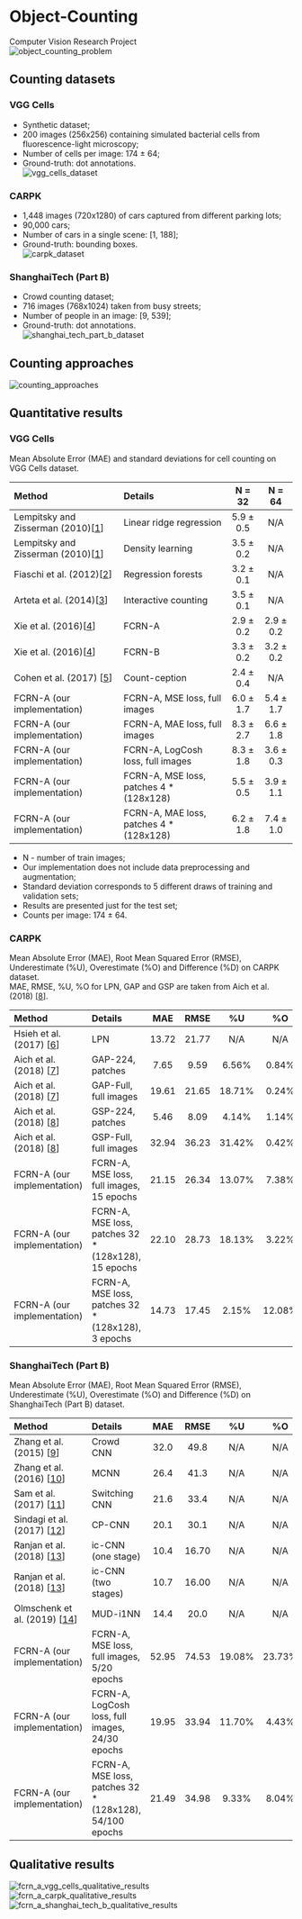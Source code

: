 # Object-Counting
Computer Vision Research Project  
![object_counting_problem](./images/object_counting_problem.png)

## Counting datasets
### VGG Cells
* Synthetic dataset;
* 200 images (256x256) containing simulated bacterial cells from fluorescence-light microscopy;
* Number of cells per image: 174 ± 64;
* Ground-truth: dot annotations.  
![vgg_cells_dataset](./images/vgg_cells_dataset.png)

### CARPK
* 1,448 images (720x1280) of cars captured from different parking lots;
* 90,000 cars;
* Number of cars in a single scene: [1, 188];
* Ground-truth: bounding boxes.  
![carpk_dataset](./images/carpk_dataset.png)

### ShanghaiTech (Part B)
* Crowd counting dataset;
* 716 images (768x1024) taken from busy streets;
* Number of people in an image: [9, 539];
* Ground-truth: dot annotations.  
![shanghai_tech_part_b_dataset](./images/shanghai_tech_part_b_dataset.png)

## Counting approaches
![counting_approaches](./images/counting_approaches.png)

## Quantitative results
### VGG Cells
Mean Absolute Error (MAE) and standard deviations for cell counting on VGG Cells dataset.

| Method                                | Details                                 | N = 32    | N = 64    |
| :---                                  | :---                                    | :---:     | :---:     |
| Lempitsky and Zisserman (2010)\[[1]\] | Linear ridge regression                 | 5.9 ± 0.5 | N/A       |
| Lempitsky and Zisserman (2010)\[[1]\] | Density learning                        | 3.5 ± 0.2 | N/A       |
| Fiaschi et al. (2012)\[[2]\]          | Regression forests                      | 3.2 ± 0.1 | N/A       |
| Arteta et al. (2014)\[[3]\]           | Interactive counting                    | 3.5 ± 0.1 | N/A       |
| Xie et al. (2016)\[[4]\]              | FCRN-A                                  | 2.9 ± 0.2 | 2.9 ± 0.2 |
| Xie et al. (2016)\[[4]\]              | FCRN-B                                  | 3.3 ± 0.2 | 3.2 ± 0.2 |
| Cohen et al. (2017) \[[5]\]           | Count-ception                           | 2.4 ± 0.4 | N/A       |
| FCRN-A (our implementation)           | FCRN-A, MSE loss, full images           | 6.0 ± 1.7 | 5.4 ± 1.7 |
| FCRN-A (our implementation)           | FCRN-A, MAE loss, full images           | 8.3 ± 2.7 | 6.6 ± 1.8 |
| FCRN-A (our implementation)           | FCRN-A, LogCosh loss, full images       | 8.3 ± 1.8 | 3.6 ± 0.3 |
| FCRN-A (our implementation)           | FCRN-A, MSE loss, patches 4 * (128x128) | 5.5 ± 0.5 | 3.9 ± 1.1 |
| FCRN-A (our implementation)           | FCRN-A, MAE loss, patches 4 * (128x128) | 6.2 ± 1.8 | 7.4 ± 1.0 |

* N - number of train images;
* Our implementation does not include data preprocessing and augmentation;
* Standard deviation corresponds to 5 different draws of training and validation sets;
* Results are presented just for the test set;
* Counts per image: 174 ± 64.

### CARPK
Mean Absolute Error (MAE), Root Mean Squared Error (RMSE), Underestimate (%U), Overestimate (%O) and Difference (%D) on CARPK dataset.  
MAE, RMSE, %U, %O for LPN, GAP and GSP are taken from Aich et al. (2018) \[[8]\].

| Method                      | Details                                             | MAE   | RMSE  | %U     | %O     |  %D    |
| :---                        | :---                                                | :---: | :---: | :---:  | :---:  | :---:  | 
| Hsieh et al. (2017) \[[6]\] | LPN                                                 | 13.72 | 21.77 |  N/A   |  N/A   |  N/A   |
| Aich et al. (2018) \[[7]\]  | GAP-224, patches                                    |  7.65 |  9.59 |  6.56% |  0.84% |  7.40% |
| Aich et al. (2018) \[[7]\]  | GAP-Full, full images                               | 19.61 | 21.65 | 18.71% |  0.24% | 18.95% |
| Aich et al. (2018) \[[8]\]  | GSP-224, patches                                    |  5.46 |  8.09 |  4.14% |  1.14% |  5.28% |
| Aich et al. (2018) \[[8]\]  | GSP-Full, full images                               | 32.94 | 36.23 | 31.42% |  0.42% | 31.84% |
| FCRN-A (our implementation) | FCRN-A, MSE loss, full images, 15 epochs            | 21.15 | 26.34 | 13.07% |  7.38% | 20.45% |
| FCRN-A (our implementation) | FCRN-A, MSE loss, patches 32 * (128x128), 15 epochs | 22.10 | 28.73 | 18.13% |  3.22% | 21.35% |
| FCRN-A (our implementation) | FCRN-A, MSE loss, patches 32 * (128x128),  3 epochs | 14.73 | 17.45 |  2.15% | 12.08% | 14.23% |

### ShanghaiTech (Part B)
Mean Absolute Error (MAE), Root Mean Squared Error (RMSE), Underestimate (%U), Overestimate (%O) and Difference (%D) on ShanghaiTech (Part B) dataset.

| Method                           | Details                                                 | MAE   | RMSE  | %U     | %O     |  %D    |
| :---                             | :---                                                    | :---: | :---: | :---:  | :---:  | :---:  |
| Zhang et al. (2015) \[[9]\]      | Crowd CNN                                               | 32.0  | 49.8  | N/A    | N/A    | N/A    |
| Zhang et al. (2016) \[[10]\]     | MCNN                                                    | 26.4  | 41.3  | N/A    | N/A    | N/A    |
| Sam et al. (2017) \[[11]\]       | Switching CNN                                           | 21.6  | 33.4  | N/A    | N/A    | N/A    |
| Sindagi et al. (2017) \[[12]\]   | CP-CNN                                                  | 20.1  | 30.1  | N/A    | N/A    | N/A    |
| Ranjan et al. (2018) \[[13]\]    | ic-CNN (one stage)                                      | 10.4  | 16.70 | N/A    | N/A    | N/A    |
| Ranjan et al. (2018) \[[13]\]    | ic-CNN (two stages)                                     | 10.7  | 16.00 | N/A    | N/A    | N/A    |
| Olmschenk et al. (2019) \[[14]\] | MUD-i1NN                                                | 14.4  | 20.0  | N/A    | N/A    | N/A    |
| FCRN-A (our implementation)      | FCRN-A, MSE loss, full images, 5/20 epochs              | 52.95 | 74.53 | 19.08% | 23.73% | 42.81% |
| FCRN-A (our implementation)      | FCRN-A, LogCosh loss, full images, 24/30 epochs         | 19.95 | 33.94 | 11.70% |  4.43% | 16.13% |
| FCRN-A (our implementation)      | FCRN-A, MSE loss, patches 32 * (128x128), 54/100 epochs | 21.49 | 34.98 |  9.33% |  8.04% | 17.37% |

## Qualitative results
![fcrn_a_vgg_cells_qualitative_results](./images/fcrn_a_vgg_cells_qualitative_results_full_and_patches.png)  
![fcrn_a_carpk_qualitative_results](./images/fcrn_a_carpk_qualitative_results_full_and_patches.png)  
![fcrn_a_shanghai_tech_b_qualitative_results](./images/fcrn_a_shanghai_tech_b_qualitative_results_full_and_patches.png)  

[1]: https://www.robots.ox.ac.uk/~vgg/publications/2010/Lempitsky10b/lempitsky10b.pdf
[2]: https://www.researchgate.net/publication/261130953_Learning_to_count_with_regression_forest_and_structured_labels
[3]: https://www.robots.ox.ac.uk/~vgg/publications/2014/Arteta14/arteta14.pdf
[4]: http://www.robots.ox.ac.uk/~vgg/publications/2016/Xie16/xie16.pdf
[5]: https://arxiv.org/abs/1703.08710
[6]: https://arxiv.org/abs/1707.05972
[7]: https://arxiv.org/abs/1803.05494
[8]: https://arxiv.org/abs/1805.11123
[9]: http://www.ee.cuhk.edu.hk/~xgwang/papers/zhangLWYcvpr15.pdf
[10]: http://openaccess.thecvf.com/content_cvpr_2016/papers/Zhang_Single-Image_Crowd_Counting_CVPR_2016_paper.pdf
[11]: https://arxiv.org/abs/1708.00199
[12]: https://arxiv.org/abs/1708.00953
[13]: https://arxiv.org/abs/1807.09959
[14]: https://arxiv.org/abs/1902.05379

